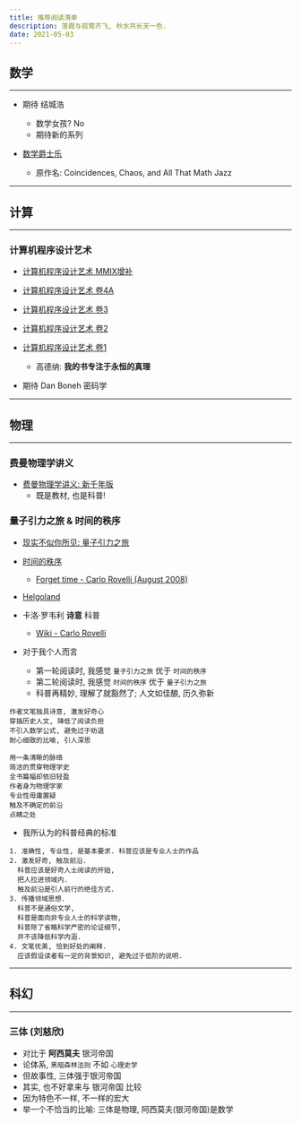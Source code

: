 ```yaml
---
title: 推荐阅读清单
description: 落霞与孤鹜齐飞, 秋水共长天一色.
date: 2021-05-03
---
```


## 数学

------------------

* 期待 结城浩
  - 数学女孩? No
  - 期待新的系列

* [数学爵士乐](https://book.douban.com/subject/2185715/)
  - 原作名: Coincidences, Chaos, and All That Math Jazz

------------------

## 计算

------------------

### 计算机程序设计艺术

* [计算机程序设计艺术 MMIX增补](https://book.douban.com/subject/35170836/)
* [计算机程序设计艺术 卷4A](https://book.douban.com/subject/34452973/)
* [计算机程序设计艺术 卷3](https://book.douban.com/subject/26953756/)
* [计算机程序设计艺术 卷2](https://book.douban.com/subject/26850558/)
* [计算机程序设计艺术 卷1](https://book.douban.com/subject/26681685/)
  - 高德纳: **我的书专注于永恒的真理**

* 期待 Dan Boneh 密码学

------------------

## 物理

------------------

### 费曼物理学讲义

* [费曼物理学讲义: 新千年版](https://book.douban.com/subject/26662048/)
  - 既是教材, 也是科普!

### 量子引力之旅 & 时间的秩序

* [现实不似你所见: 量子引力之旅](https://book.douban.com/subject/27156306/)
* [时间的秩序](https://book.douban.com/subject/33424487/)
  - [Forget time - Carlo Rovelli (August 2008)](https://arxiv.org/pdf/0903.3832.pdf)
* [Helgoland](https://book.douban.com/subject/35265189/)

* 卡洛·罗韦利 **诗意** 科普
  - [Wiki - Carlo Rovelli](https://en.wikipedia.org/wiki/Carlo_Rovelli)

* 对于我个人而言
  - 第一轮阅读时, 我感觉 `量子引力之旅` 优于 `时间的秩序`
  - 第二轮阅读时, 我感觉 `时间的秩序` 优于 `量子引力之旅`
  - 科普再精妙, 理解了就豁然了; 人文如佳酿, 历久弥新

```
作者文笔独具诗意, 激发好奇心
穿插历史人文, 降低了阅读负担
不引入数学公式, 避免过于劝退
耐心细致的比喻, 引人深思

用一条清晰的脉络
简洁的贯穿物理学史
全书篇幅却依旧轻盈
作者身为物理学家
专业性毋庸置疑
触及不确定的前沿
点睛之处
```

* 我所认为的科普经典的标准

```
1. 准确性, 专业性, 是基本要求. 科普应该是专业人士的作品
2. 激发好奇, 触及前沿.
  科普应该是好奇人士阅读的开始,
  把人拉进领域内.
  触及前沿是引人前行的绝佳方式.
3. 传播领域思想.
  科普不是通俗文学,
  科普是面向非专业人士的科学读物,
  科普除了省略科学严密的论证细节,
  并不该降低科学内涵.
4. 文笔优美, 恰到好处的阐释.
  应该假设读者有一定的背景知识, 避免过于低阶的说明.
```

------------------

## 科幻

------------------

### 三体 (刘慈欣)

* 对比于 **阿西莫夫** 银河帝国
* 论体系, `黑暗森林法则` 不如 `心理史学`
* 但故事性, 三体强于银河帝国
* 其实, 也不好拿来与 银河帝国 比较
* 因为特色不一样, 不一样的宏大
* 举一个不恰当的比喻: 三体是物理, 阿西莫夫(银河帝国)是数学
